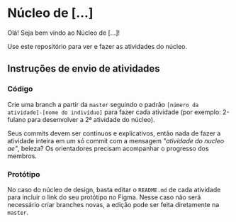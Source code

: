 # Núcleo de [...]

Olá! Seja bem vindo ao Núcleo de [...]!

Use este repositório para ver e fazer as atividades do núcleo.

## Instruções de envio de atividades

### Código

Crie uma branch a partir da `master` seguindo o padrão `[número da atividade]-[nome do indivíduo]` para fazer cada atividade (por exemplo: 2-fulano para desenvolver a 2ª atividade do núcleo). 

Seus commits devem ser contínuos e explicativos, então nada de fazer a atividade inteira em um só commit com a mensagem _"atividade do nucleo ae"_, beleza? Os orientadores precisam acompanhar o progresso dos membros.

### Protótipo

No caso do núcleo de design, basta editar o `README.md` de cada atividade para incluir o link do seu protótipo no Figma. Nesse caso não será necessário criar branches novas, a edição pode ser feita diretamente na `master`.
